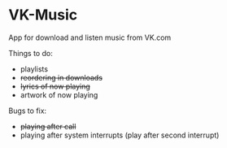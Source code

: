 # VK-Music
App for download and listen music from VK.com

Things to do:
* playlists
* ~~reordering in downloads~~
* ~~lyrics of now playing~~
* artwork of now playing

Bugs to fix:
* ~~playing after call~~
* playing after system interrupts (play after second interrupt)